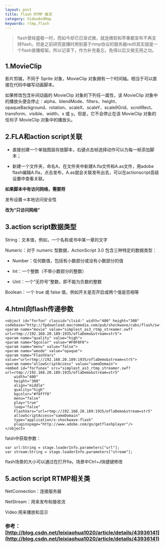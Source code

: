 ```yaml
---
layout: post
title: flash RTMP 推流
category: VideoAndMap
keywords: rtmp,flash
---
```



>flash曾经盛极一时，而如今却已日渐式微，就连微软和苹果都宣布不再支持flash。但是之前研究直播时用到基于rtmp协议的服务器red5其实就是一个flash直播框架。所以记录下，作为补充备忘，免得以后又做无用之功。

## 1.MovieClip

影片剪辑，不同于 Sprite 对象，MovieClip 对象拥有一个时间轴。相当于可以直接在代码中编写动画脚本。

如果修改包含补间动画的 MovieClip 对象的下列任一属性，该 MovieClip 对象中的播放头便会停止：alpha、blendMode、filters、height、opaqueBackground、rotation、scaleX、scaleY、scale9Grid、scrollRect、transform、visible、width、x 或 y。但是，它不会停止在该 MovieClip 对象的任何子 MovieClip 对象中的播放头。

## 2.FLA和action script关联

* 直接创建一个单独图层存放脚本，右键点击帧选择动作可以为每一帧添加脚本；

* 新建一个文件夹，命名A，在文件夹中新建A.fla文件和A.as文件，用adobe flash编辑A.fla，点击发布，A.as就会关联发布出去，可以在actionscript高级设置中查看关联。

**如果脚本中有访问网络，需要将**
	
发布设置->本地访问安全性

**改为“只访问网络”**

## 3.action script数据类型

String：文本值，例如，一个名称或书中某一章的文字

Numeric：对于 numeric 型数据，ActionScript 3.0 包含三种特定的数据类型：

* Number：任何数值，包括有小数部分或没有小数部分的值

* Int：一个整数（不带小数部分的整数）

* Uint：一个“无符号”整数，即不能为负数的整数

Boolean：一个 true 或 false 值，例如开关是否开启或两个值是否相等

## 4.html向flash传递参数

	<object id="forfun" classid="clsid:" width="400" height="300"
    codebase="http://fpdownload.macromedia.com/pub/shockwave/cabs/flash/swflash.cab#version=6,0,0,0">
    <param name="movie" value="simplest_as3_rtmp_streamer.swf?url=rtmp://192.168.20.189:1935/oflaDemo&stream=str5">
    <param name="quality" value="high">
    <param name="bgcolor" value="#F0F0F0">
    <param name="menu" value="false">
    <param name="wmode" value="opaque">
    <param name="FlashVars" value="url=rtmp://192.168.20.189:1935/oflaDemo&stream=str5">
    <param name="allowScriptAccess" value="sameDomain">
    <embed id="forfunex" src="simplest_as3_rtmp_streamer.swf?url=rtmp://192.168.20.189:1935/oflaDemo&stream=str5"
        width="400"
        height="300"
        align="middle"
        quality="high"
        bgcolor="#f0fff8"
        menu="false"
        play="true"
        loop="false"
        FlashVars="url=rtmp://192.168.20.189:1935/oflaDemo&stream=str5"
        allowScriptAccess="sameDomain"
        type="application/x-shockwave-flash"
        pluginspage="http://www.adobe.com/go/getflashplayer"/>
	</object>


falsh中获取参数：

	var url:String = stage.loaderInfo.parameters["url"];
	var stream:String = stage.loaderInfo.parameters["stream"];

flash场景的大小可以通过在打开fla，场景中Ctrl+J快捷键修改

## 5.action script RTMP相关类

NetConnection：连接服务器

NetStream：用来发布和接收流

Video:用来播放和显示

### 参考：[http://blog.csdn.net/leixiaohua1020/article/details/43936141](http://blog.csdn.net/leixiaohua1020/article/details/43936141)